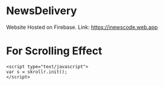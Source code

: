# NewsDelivery
Website Hosted on Firebase. Link: https://inewscode.web.app

# For Scrolling Effect
<script type="text/javascript" src="./JavaScript/skrollr.js"></script>
	<script type="text/javascript">
	var s = skrollr.init();
	</script>
